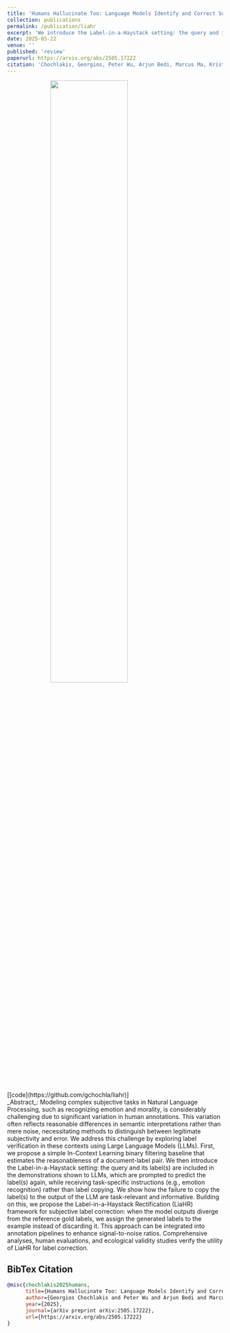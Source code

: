 ```yaml
---
title: 'Humans Hallucinate Too: Language Models Identify and Correct Subjective Annotation Errors With Label-in-a-Haystack Prompts'
collection: publications
permalink: /publication/liahr
excerpt: 'We introduce the Label-in-a-Haystack setting: the query and its label(s) are included in the demonstrations shown to LLMs, which are prompted to predict the label(s) again, while receiving task-specific instructions (e.g., emotion recognition) rather than label copying. We show how the failure to copy the label(s) to the output of the LLM are task-relevant and informative. Building on this, we propose the Label-in-a-Haystack Rectification (LiaHR) framework for subjective label correction.'
date: 2025-05-22
venue: ''
published: 'review'
paperurl: https://arxiv.org/abs/2505.17222
citation: 'Chochlakis, Georgios, Peter Wu, Arjun Bedi, Marcus Ma, Kristina Lerman, and Shrikanth Narayanan. "Humans Hallucinate Too: Language Models Identify and Correct Subjective Annotation Errors With Label-in-a-Haystack Prompts." arXiv preprint arXiv:2505.17222'
---
```


<img src="https://gchochla.github.io/images/liahr.png" style="display: block; margin-left: auto; margin-right:auto; width: 60%; height: auto;">
<br>
[[code](https://github.com/gchochla/liahr)]
<br>
_Abstract_: Modeling complex subjective tasks in Natural Language Processing, such as recognizing emotion and morality, is considerably challenging due to significant variation in human annotations. This variation often reflects reasonable differences in semantic interpretations rather than mere noise, necessitating methods to distinguish between legitimate subjectivity and error. We address this challenge by exploring label verification in these contexts using Large Language Models (LLMs). First, we propose a simple In-Context Learning binary filtering baseline that estimates the reasonableness of a document-label pair. We then introduce the Label-in-a-Haystack setting: the query and its label(s) are included in the demonstrations shown to LLMs, which are prompted to predict the label(s) again, while receiving task-specific instructions (e.g., emotion recognition) rather than label copying. We show how the failure to copy the label(s) to the output of the LLM are task-relevant and informative. Building on this, we propose the Label-in-a-Haystack Rectification (LiaHR) framework for subjective label correction: when the model outputs diverge from the reference gold labels, we assign the generated labels to the example instead of discarding it. This approach can be integrated into annotation pipelines to enhance signal-to-noise ratios. Comprehensive analyses, human evaluations, and ecological validity studies verify the utility of LiaHR for label correction.

BibTex Citation
-

```bibtex
@misc{chochlakis2025humans,
      title={Humans Hallucinate Too: Language Models Identify and Correct Subjective Annotation Errors With Label-in-a-Haystack Prompts}, 
      author={Georgios Chochlakis and Peter Wu and Arjun Bedi and Marcus Ma and Kristina Lerman and Shrikanth Narayanan},
      year={2025},
      journal={arXiv preprint arXiv:2505.17222},
      url={https://arxiv.org/abs/2505.17222}
}
```
